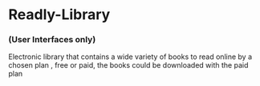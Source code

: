 # Readly-Library
### (User Interfaces only)
Electronic library that contains a wide variety of books to read online by a chosen plan , free or paid, the books could be downloaded with the paid plan
